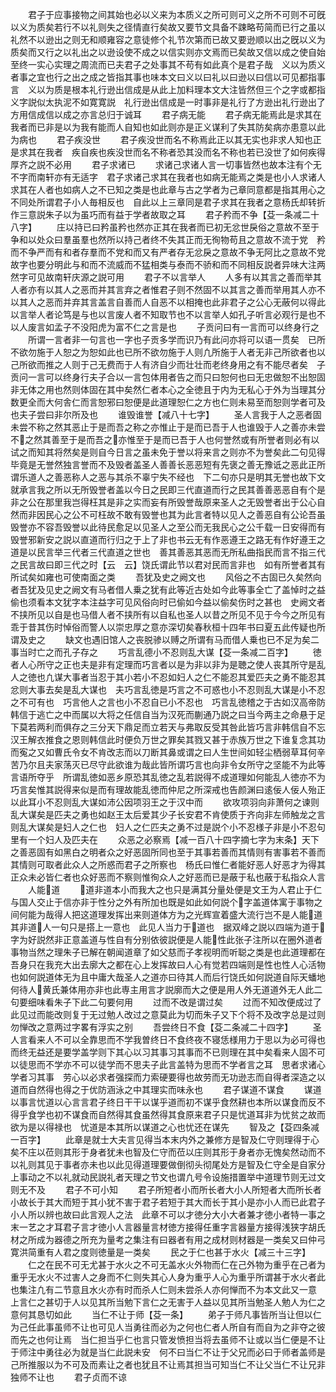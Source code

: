 <!-- { "loadSidebar": true } -->
　　君子于应事接物之间其始也必以义来为本质义之所可则可义之所不可则不可旣以义为质矣若行不以礼则失之径情直行矣故又要节文具备不踈略苟简而已行之虽以礼然不以逊出之则无和顺雍容之意徒修个礼节次第而已故又要逊顺以出之旣以义为质矣而又行之以礼出之以逊设使不成之以信实则亦文焉而已矣故又信以成之使自始至终一实心实理之周流而已夫君子之处事其不苟有如此真个是君子哉　义以为质义者事之宜也行之出之成之皆指其事也味本文曰义以曰礼以曰逊以曰信以可见都指事言　义以为质是根本礼行逊出信成是从此上加料理本文大注皆然但三个之字或都指义字説似太执泥不如寛寛説　礼行逊出信成是一时事非是礼行了方逊出礼行逊出了方用信成信以成之亦言总归于诚耳
　　君子病无能
　　君子病无能焉此是求其在我者而已非是以为我有能而人自知也如此则亦是正义谋利了失其防矣病亦患意以此为病也
　　君子疾没世
　　君子疾没世而名不称焉此正以其无实也非求人知也正是求其在我者　疾自疾也疾没世而名不称者恐其没而名不称也若已没世了如何疾得厚齐之説不必用
　　君子求诸已
　　求诸己求诸人言一切事皆然也故本注有个无不字而南轩亦有无适字　君子求诸己求其在我者也如病无能焉之类是也小人求诸人求其在人者也如病人之不已知之类是也此章与古之学者为己章同意都是指其用心之不同处所谓君子小人毎相反也　自此以上三章同是君子求其在我者之意杨氏却转折作三意説朱子以为虽巧而有益于学者故取之耳
　　君子矜而不争【芟一条减二十八字】
　　庄以持已曰矜虽矜也然亦正其在我者而已初无忿世戾俗之意故不至于争和以处众曰羣虽羣也然所以持己者终不失其正而无徇物苟且之意故不流于党　矜而不争严而有和者存羣而不党和而又有严者存无忿戾之意故不争无阿比之意故不党故字也要分明此与和而不流威而不猛相类与泰而不骄和而不同相反説者异味大注两然字可见故南轩庆源之説可用
　　君子不以言举人
　　人多有以其言之善而举其人者亦有以其人之恶而并其言弃之者惟君子则不然固不以其言之善而举用其人亦不以其人之恶而并弃其言盖言自善而人自恶不以相掩也此非君子之公心无蔽何以得此　以言举人者论笃是与也以言废人者不知取节也不以言举人如孔子听言必观行是也不以人废言如孟子不没阳虎为富不仁之言是也
　　子贡问曰有一言而可以终身行之
　　所谓一言者非一句言也一字也子贡多学而识乃有此问亦将可以语一贯矣　已所不欲勿施于人恕之为恕如此也已所不欲勿施于人则凢所施于人者无非己所欲者也以己所欲而推之人则于己无费而于人有济自少而壮壮而老终身用之有不能尽者矣　子贡问一言可以终身行夫子合以一言包体用者告之而只曰恕何也曰无忠做恕不出恕固非无体之用也然则体固在其中矣然仁者本心之全徳且于内为无私心于外为当理其分数更全而大何舎仁而言恕邪曰恕便是此道理恕仁之方也仁则未易至而恕则学者可及也夫子尝曰非尔所及也
　　谁毁谁誉【减八十七字】
　　圣人言我于人之恶者固未尝不称之然其恶止于是而吾之称之亦惟止于是而已吾于人也谁毁于人之善亦未尝不之然其善至于是而吾之亦惟至于是而已吾于人也何誉然或有所誉者则必有以试之而知其将然矣是则自今日言之虽未免于誉以将来言之则亦不为誉矣此二句见得毕竟是无誉然独言誉而不及毁者盖圣人善善长恶恶短有先褒之善无豫诋之恶此正所谓乐道人之善恶称人之恶与其杀不辜宁失不经也　下二句亦只是明其无誉也故下文就承言我之所以无所毁誉者盖以今日之民即三代直道而行之民其善善恶恶自有个是非之公在那里我岂得枉其是非之实而妄有所毁誉哉原来圣人之无毁誉者出于公心自然而非因民心之公不可枉故不敢有毁誉也其为此言者特以见人之善恶自有公论吾虽毁誉亦不容吾毁誉以此待民愈足以见圣人之至公而无我民心之公千载一日安得而有毁誉邪新安之説以直道而行归之于上了非也书云无有作恶遵王之路无有作好遵王之道是以民言举三代者三代直道之世也　善其善恶其恶而无所私曲指民而言不指三代之民言故曰即三代之时【云　云】饶氏谓此节以君对民而言非也　如有所誉者其有所试矣如雍也可使南面之类
　　吾犹及史之阙文也
　　风俗之不古固已久矣然向者吾犹及见史之阙文有马者借人乗之犹有此等近古处如今此等事全亡了盖悼时之益偷也须看本文犹字本注益字可见风俗向时已偷如今益以偷矣伤时之甚也　史阙文者不挟所见以自是也马借人者不挟所有以自私也圣人以昔之所见不见于今今之所见有乖于昔其伤时悼俗而警人以崇忠厚之意亦深切矣春秋桓十四年书曰夏五此传疑也所谓及史之
　　缺文也遇旧馆人之丧脱骖以赙之所谓有马而借人乗也已不足为矣二事当时亡之而孔子存之
　　巧言乱德小不忍则乱大谋【芟一条减二百字】
　　徳者人心所守之正也夫是非有定理而巧言者以是为非以非为是聴之使人丧其所守是乱人之徳也凢谋大事者当忍于其小若小不忍如妇人之仁不能忍其爱匹夫之勇不能忍其忿则大事去矣是乱大谋也　夫巧言乱徳是巧言之不可惑也小不忍则乱大谋是小不忍之不可有也　巧言他人之言也小不忍自已小不忍也　巧言乱徳稽之于古如汉高帝防韩信于逃亡之中而属以大将之任信自当为汉死而蒯通乃説之曰当今两主之命悬于足下莫若两利而俱存之三分天下鼎足而立若天与弗取反受其咎此皆巧言非韩信自不忘汉王解衣推食之恩则韩信此时便负万世之罪矣其戮又甚于赤族万世之下谁复念其功而寃之又如曹氏令女不肯改志而以刀断其鼻或谓之曰人生世间如轻尘栖弱草耳何辛苦乃尔且夫家荡灭已尽守此欲谁为哉此皆所谓巧言也向非令女所守之坚能不为此等言语所夺乎　所谓乱徳如恶乡原恐其乱徳之乱若説得不成道理如何能乱人徳亦不为巧言矣惟其説得来似是而有理故能乱徳而仲尼之所深戒也告颜渊曰逺佞人佞人殆正以此耳小不忍则乱大谋如沛公因项羽王之于汉中而
　　欲攻项羽向非萧何之谏则乱大谋矣是匹夫之勇也如赵王太后爱其少子长安君不肯使质于齐向非左师触龙之言则乱大谋矣是妇人之仁也　妇人之仁匹夫之勇不过是説个小不忍様子非是小不忍句里有一个妇人及匹夫在
　　众恶之必察焉【减一百八十四字摘七字为末条】天下之善恶固有如黑白之明者众之好恶固所同也至于其事若善而其情则有害事若不善而其情则可取者此众人之所惑而君子之所察也　杨氏曰惟仁者能好恶人好恶才为得其正众未必皆仁者也众好恶而不察则惟徇众人之好恶而已是蔽于私也蔽于私指众人言
　　人能道
　　道非道本小而我大之也只是满其分量处便是文王为人君止于仁与国人交止于信亦非于性分之外有所加也既是如此如何説个字盖道体寓于事物之间何能为哉得人把这道理发挥出来则道体方为之光辉宣着盛大流行岂不是人能道其非道人一句只是搭上一意也　此见人当力于道也　据双峰之説以四端为道于字为好説然非正意盖道与性自有分别依彼説便是人能性此张子注所以在圈外道者事物当然之理朱子已解在朝闻道章了如父慈而子孝视明而听聪之类是也此道理都在吾身只在我充大出去廓大之都在心上发挥故曰人心有觉若四端则是性也性人心活物也如何説道体无为且中庸大哉圣人之道亦曰待其人而后行饶氏如何説道自际天蟠地何待人黄氏兼体用亦非也此専主用言才説廓而大之便是用人外无道道外无人此二句要细味看朱子下此二句要何用
　　过而不改是谓过矣
　　过而不知改便成过了此见过而能改则复于无过勉人改过之意莫此为切而朱子又下个将不及改字总是过则勿惮改之意两过字畧有浮实之别
　　吾尝终日不食【芟二条减二十四字】
　　圣人言看来人不可以全靠思而不学我曽终日不食终夜不寝恁様用力于思以为必可得也而终无益还是要学盖学则下其心以习其事习其事而不已则理在其中矣看来人固不可以徒思而不学亦不可以徒学而不思夫子此言盖特为思而不学者言之耳　思者求诸心学者习其事　劳心以必求者强探而力索硬要得也故劳而无功逊志而自得者深造之以道而自然得也得之于优防涵泳之中其理实而味永也
　　君子谋道不谋食
　　谋道以事言忧道以心言言君子终日干干以谋乎道而初不谋乎食然耕也本所以谋食而反不得乎食学也初不谋食而自然得其食虽然得其食原来君子只是忧道耳非为忧贫之故而欲为是以得禄也　忧道是本其所以谋道之心也忧还在谋先
　　智及之【芟四条减一百字】
　　此章是就士大夫言见得当本末内外之兼修方是智及仁守则理得于心矣不庄以莅则其形于身者犹未也智及仁守而莅以庄则其形于身者亦无愧矣然动而不以礼则其见于事者亦未也以此见得道理要做倒彻头彻尾处方是智及仁守全是自家分上事动之不以礼就动民説礼者天理之节文也谓凢号令设施措置举中道理节则无过文则无不及
　　君子不可小知
　　君子所短者小而所长者大小人所短者大而所长者小故长于其大而短于其小犹不害于君子若短于其大而长于其小是亦小人而已此君子小人所以辨也故曰此言观人之法　此章不可以才徳分大小大者兼才徳小者特一事之末一艺之才耳君子言才徳小人言器量言材徳方接得任重字言器量方接得浅狭字胡氏材之所成为器德之所充为量考之集注有曰器者有用之成材则材器是一类矣又曰仲弓寛洪简重有人君之度则徳量是一类矣
　　民之于仁也甚于水火【减三十三字】
　　仁之在民不可无尤甚于水火之不可无盖水火外物而仁在己外物为重乎在己者为重乎无水火不过害人之身而不仁则失其心人身为重乎人心为重乎所谓甚于水火者此也集注凢有二节意且水火亦有时而杀人仁则未尝杀人亦何惮而不为本文此又一意　上言仁之甚切于人以见其所当勉下言仁之无害于人益以见其所当勉圣人勉人为仁之意何其恳切如此
　　当仁不让于师【芟一条】
　　弟子于师凡事皆所当让但以仁为己任此事虽师不让也可见人当勇往而必为之何也仁者人所自有而自为之非夺之彼而先之也何让焉　当仁担当乎仁也言只管发愤担当将去虽师不让或以当仁便是不让于师注中勇往必为就是当仁此説未安　何不曰当仁不让于父兄而必曰于师者盖师是己所推服以为不可及而素让之者也犹且不让焉其担当可知当仁不让父当仁不让兄非独师不让也
　　君子贞而不谅
